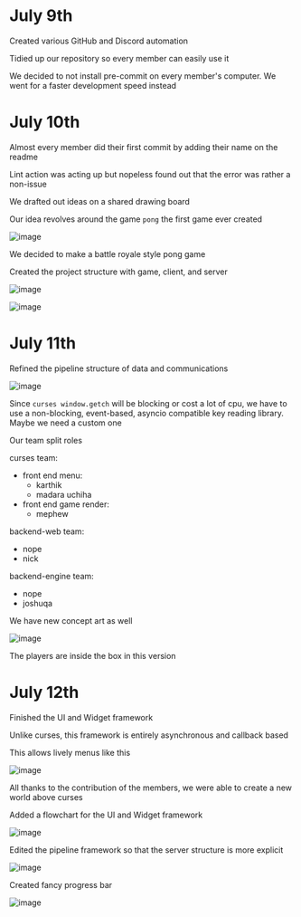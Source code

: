 # July 9th

Created various GitHub and Discord automation

Tidied up our repository so every member can easily use it

We decided to not install pre-commit on every member's computer.
We went for a faster development speed instead

# July 10th

Almost every member did their first commit by adding their name on the readme

Lint action was acting up but nopeless found out that the error was rather a non-issue

We drafted out ideas on a shared drawing board

Our idea revolves around the game `pong` the first game ever created

![image](https://cdn.discordapp.com/attachments/799265265820237834/863442251634966559/unknown.png)

We decided to make a battle royale style pong game

Created the project structure with game, client, and server

![image](https://cdn.discordapp.com/attachments/862242420863139855/863488446328733736/unknown.png)

![image](https://cdn.discordapp.com/attachments/862242420863139853/863511003668676608/Untitled_Diagram_1.png)

# July 11th

Refined the pipeline structure of data and communications

![image](https://cdn.discordapp.com/attachments/862242420863139853/863805255904919552/unknown.png)

Since `curses window.getch` will be blocking or cost a lot of cpu, we have to use a non-blocking, event-based, asyncio compatible key reading library. Maybe we need a custom one

Our team split roles

curses team:
 * front end menu:
    * karthik
    * madara uchiha
 * front end game render:
    * mephew

backend-web team:
 * nope
 * nick

backend-engine team:
 * nope
 * joshuqa

We have new concept art as well

![image](https://media.discordapp.net/attachments/862242420863139855/863666768080928778/unknown.png)

The players are inside the box in this version

# July 12th

Finished the UI and Widget framework

Unlike curses, this framework is entirely asynchronous and callback based

This allows lively menus like this

![image](https://cdn.discordapp.com/attachments/862242420863139855/864174792713043988/widgetdemo.gif)

All thanks to the contribution of the members, we were able to create a new world above curses

Added a flowchart for the UI and Widget framework

![image](https://cdn.discordapp.com/attachments/862242420863139855/864218016437501982/rendering_framework.png)

Edited the pipeline framework so that the server structure is more explicit

![image](https://cdn.discordapp.com/attachments/862242420863139855/864217895622017064/pipeline_1.png)

Created fancy progress bar

![image](https://cdn.discordapp.com/attachments/776517583359967232/864227818266558494/progress_bar.gif)
